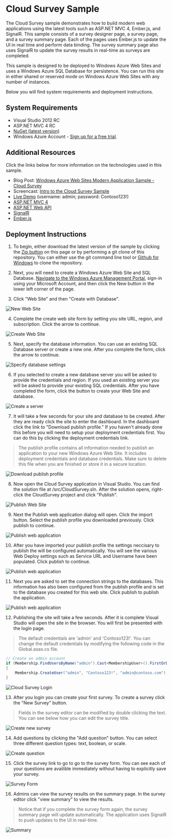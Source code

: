 # Cloud Survey Sample
The Cloud Survey sample demonstrates how to build modern web applications using the latest tools such as ASP.NET MVC 4, Ember.js, and SignalR. This sample consists of a survey designer page, a survey page, and a survey summary page. Each of the pages uses Ember.js to update the UI in real time and perform data binding. The survey summary page also uses SignalR to update the survey results in real-time as surveys are completed.

This sample is designed to be deployed to Windows Azure Web Sites and uses a Windows Azure SQL Database for persistence. You can run this site in either shared or reserved mode on Windows Azure Web Sites with any number of instances.

Below you will find system requirements and deployment instructions.

## System Requirements
* Visual Studio 2012 RC
* ASP.NET MVC 4 RC
* [NuGet (latest version)](http://www.nuget.org)
* Windows Azure Account - [Sign up for a free trial](https://www.windowsazure.com/en-us/pricing/free-trial/).

## Additional Resources
Click the links below for more information on the technologies used in this sample.

* Blog Post: [Windows Azure Web Sites Modern Application Sample - Cloud Survey](http://blog.ntotten.com/2012/07/24/windows-azure-web-sites-modern-application-sample-cloud-survey/)
* Screencast: [Intro to the Cloud Survey Sample](http://channel9.msdn.com/posts/Windows-Azure-Web-Sites-Modern-Application-Sample-Cloud-Survey)
* [Live Demo](http://cloudsurvey.azurewebsites.net) (username: admin; password: Contoso123!)
* [ASP.NET MVC 4](http://www.asp.net/mvc/mvc4)
* [ASP.NET Web API](http://www.asp.net/web-api/overview)
* [SignalR](http://signalr.net/)
* [Ember.js](http://emberjs.com/)

## Deployment Instructions

1. To begin, either download the latest version of the sample by clicking the [Zip button](https://github.com/WindowsAzure-Samples/CloudSurvey/zipball/master) on this page or by performing a git clone of this repository. You can either use the git command line tool or [Github for Windows](github-windows://openRepo/https://github.com/WindowsAzure-Samples/CloudSurvey) to clone the repository.

2. Next, you will need to create a Windows Azure Web Site and SQL Database. [Navigate to the Windows Azure Management Portal](http://manage.windowsazure.com), sign-in using your Microsoft Account, and then click the New button in the lower left corner of the page.

3. Click "Web Site" and then "Create with Database".

  ![New Web Site](https://github.com/WindowsAzure-Samples/CloudSurvey/raw/master/assets/newwebsite.png)

4. Complete the create web site form by setting you site URL, region, and subscription. Click the arrow to continue.

  ![Create Web Site](https://github.com/WindowsAzure-Samples/CloudSurvey/raw/master/assets/createwebsite1.png)
  
5. Next, specify the database information. You can use an existing SQL Database server or create a new one. After you complete the form, click the arrow to continue.

  ![Specify database settings](https://github.com/WindowsAzure-Samples/CloudSurvey/raw/master/assets/createwebsite2.png)
  
6. If you selected to create a new database server you will be asked to provide the credentials and region. If you used an existing server you will be asked to provide your existing SQL credentials. After you have completed the form, click the button to create your Web Site and database.

  ![Create a server](https://github.com/WindowsAzure-Samples/CloudSurvey/raw/master/assets/createwebsite2.png)
  
7. It will take a few seconds for your site and database to be created. After they are ready click the site to enter the dashboard. In the dashboard click the link to "Download publish profile." If you haven't already done this before you will need to setup your deployment credentials first. You can do this by clicking the deployment credentials link.

  > The publish profile contains all information needed to publish an application to your new Windows Azure Web Site. It includes deployment credentials and database credentials. Make sure to delete this file when you are finished or store it in a secure location.
 
  ![Download publish profile](https://github.com/WindowsAzure-Samples/CloudSurvey/raw/master/assets/downloadpublishprofile.png)
  
8. Now open the Cloud Survey application in Visual Studio. You can find the solution file at /src/CloudSurvey.sln. After the solution opens, right-click the CloudSurvey project and click "Publish".

  ![Publish Web Site](https://github.com/WindowsAzure-Samples/CloudSurvey/raw/master/assets/publishwebsite.png)
  
9. Next the Publish web application dialog will open. Click the import button. Select the publish profile you downloaded previously. Click publish to continue.

  ![Publish web application](https://github.com/WindowsAzure-Samples/CloudSurvey/raw/master/assets/publishweb1.png)
  
10. After you have imported your publish profile the settings neccisary to publish the will be configured automatically. You will see the various Web Deploy settings such as Service URL and Username have been populated. Click publish to continue.

  ![Publish web application](https://github.com/WindowsAzure-Samples/CloudSurvey/raw/master/assets/publishweb2.png)
  
11. Next you are asked to set the connection strings to the databases. This information has also been configured from the publish profile and is set to the database you created for this web site. Click publish to publish the application.

  ![Publish web application](https://github.com/WindowsAzure-Samples/CloudSurvey/raw/master/assets/publishweb3.png)
  
12. Publishing the site will take a few seconds. After it is complete Visual Studio will open the site in the browser. You will first be presented with the login page.

  > The default credentials are 'admin' and 'Contoso123!'. You can change the default credentials by modifying the following code in the Global.asax.cs file.

  ```csharp
  // Create an admin account
  if (Membership.FindUsersByName("admin").Cast<MembershipUser>().FirstOrDefault() == null)
  {
      Membership.CreateUser("admin", "Contoso123!", "admin@contoso.com");
  }
  ```

  ![Cloud Survey Login](https://github.com/WindowsAzure-Samples/CloudSurvey/raw/master/assets/cloudsurvey_login.png)
  
13. After you login you can create your first survey. To create a survey click the "New Survey" button.

  > Fields in the survey editor can be modified by double clicking the text. You can see below how you can edit the survey title.
  
  ![Create new survey](https://github.com/WindowsAzure-Samples/CloudSurvey/raw/master/assets/cloudsurvey_createsurvey.png)
  
14. Add questions by clicking the "Add question" button. You can select three different question types: text, boolean, or scale.

  ![Create question](https://github.com/WindowsAzure-Samples/CloudSurvey/raw/master/assets/cloudsurvey_addquestion.png)
  
15. Click the survey link to go to go to the survey form. You can see each of your questions are availible immediately without having to explicitly save your survey.

  ![Survey Form](https://github.com/WindowsAzure-Samples/CloudSurvey/raw/master/assets/cloudsurvey_surveyform.png)
  
16. Admins can view the survey results on the summary page. In the survey editor click "view summary" to view the results.

  > Notice that if you complete the survey form again, the survey summary page will update automatically. The application uses SignalR to push updates to the UI in real-time.
  
  ![Summary](https://github.com/WindowsAzure-Samples/CloudSurvey/raw/master/assets/cloudsurvey_summary.png)
  